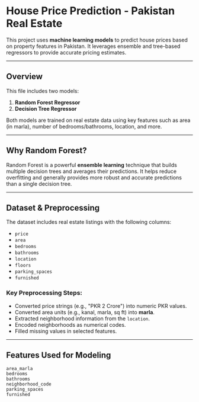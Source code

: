 # House Price Prediction - Pakistan Real Estate

This project uses **machine learning models** to predict house prices based on property features in Pakistan. It leverages ensemble and tree-based regressors to provide accurate pricing estimates.

---

## Overview

This file includes two models:

1. **Random Forest Regressor**  
2. **Decision Tree Regressor**

Both models are trained on real estate data using key features such as area (in marla), number of bedrooms/bathrooms, location, and more.

---

## Why Random Forest?

Random Forest is a powerful **ensemble learning** technique that builds multiple decision trees and averages their predictions. It helps reduce overfitting and generally provides more robust and accurate predictions than a single decision tree.

---

## Dataset & Preprocessing

The dataset includes real estate listings with the following columns:
- `price`
- `area`
- `bedrooms`
- `bathrooms`
- `location`
- `floors`
- `parking_spaces`
- `furnished`

### Key Preprocessing Steps:
- Converted price strings (e.g., "PKR 2 Crore") into numeric PKR values.
- Converted area units (e.g., kanal, marla, sq ft) into **marla**.
- Extracted neighborhood information from the `location`.
- Encoded neighborhoods as numerical codes.
- Filled missing values in selected features.

---

## Features Used for Modeling

```text
area_marla
bedrooms
bathrooms
neighborhood_code
parking_spaces
furnished
